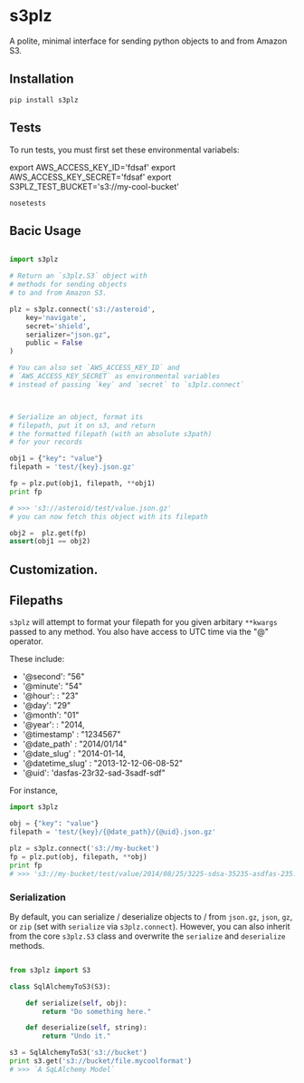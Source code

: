 # s3plz 

A polite, minimal interface for sending python objects 
to and from Amazon S3.

## Installation

```
pip install s3plz
```

## Tests

To run tests, you must first set these 
environmental variabels:

export AWS_ACCESS_KEY_ID='fdsaf'
export AWS_ACCESS_KEY_SECRET='fdsaf'
export S3PLZ_TEST_BUCKET='s3://my-cool-bucket'

```
nosetests
```

## Bacic Usage

```python

import s3plz

# Return an `s3plz.S3` object with 
# methods for sending objects
# to and from Amazon S3.

plz = s3plz.connect('s3://asteroid', 
	key='navigate',
	secret='shield',
	serializer="json.gz",
	public = False
)

# You can also set `AWS_ACCESS_KEY_ID` and 
# `AWS_ACCESS_KEY_SECRET` as environmental variables
# instead of passing `key` and `secret` to `s3plz.connect`



# Serialize an object, format its
# filepath, put it on s3, and return
# the formatted filepath (with an absolute s3path) 
# for your records

obj1 = {"key": "value"}
filepath = 'test/{key}.json.gz'

fp = plz.put(obj1, filepath, **obj1)
print fp

# >>> 's3://asteroid/test/value.json.gz'
# you can now fetch this object with its filepath

obj2 =  plz.get(fp)
assert(obj1 == obj2)

```

## Customization.

## Filepaths

`s3plz` will attempt to format your filepath
for you given arbitary `**kwargs` passed to 
any method. You also have access to UTC 
time via the "@" operator.

These include:

- '@second': "56"
- '@minute': "54"
- '@hour': : "23"
- '@day': "29"
- '@month': "01"
- '@year': : "2014,
- '@timestamp' : "1234567"
- '@date_path' : "2014/01/14"
- '@date_slug' : "2014-01-14,
- '@datetime_slug' : "2013-12-12-06-08-52"
- '@uid': 'dasfas-23r32-sad-3sadf-sdf"

For instance,

``` python 
import s3plz

obj = {"key": "value"}
filepath = 'test/{key}/{@date_path}/{@uid}.json.gz'

plz = s3plz.connect('s3://my-bucket')
fp = plz.put(obj, filepath, **obj)
print fp 
# >>> 's3://my-bucket/test/value/2014/08/25/3225-sdsa-35235-asdfas-235.json.gz'

```



### Serialization

By default, you can serialize / deserialize objects to / from `json.gz`, 
`json`, `gz`, or `zip` (set with `serialize` via `s3plz.connect`). However, you can also inherit from the core `s3plz.S3` class and overwrite the `serialize` and `deserialize` methods.

```python

from s3plz import S3

class SqlAlchemyToS3(S3):

	def serialize(self, obj):
		return "Do something here."

	def deserialize(self, string):
		return "Undo it."

s3 = SqlAlchemyToS3('s3://bucket')
print s3.get('s3://bucket/file.mycoolformat')
# >>> `A SqLAlchemy Model`
```
